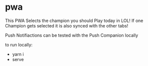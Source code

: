 # pwa
This PWA Selects the champion you should Play today in LOL!
If one Champion gets selected it is also synced with the other tabs!

Push Notifiactions can be tested with the Push Companion locally

to run locally: 
- yarn i
- serve